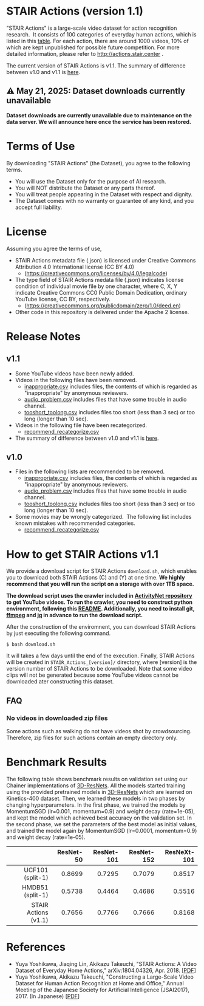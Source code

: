 # STAIR Actions (version 1.1)
"STAIR Actions" is a large-scale video dataset for action recognition research.  It consists of 100 categories of everyday human actions, which is listed in this [table](actionlist.csv).  For each action, there are around 1000 videos, 10% of which are kept unpublished for possible future competition.  For more detailed information, please refer to http://actions.stair.center .

The current version of STAIR Actions is v1.1.
The summary of difference between v1.0 and v1.1 is [here](data/diff_train_from_v1.0_to_v1.1.csv).

## :warning: May 21, 2025: Dataset downloads currently unavailable
**Dataset downloads are currently unavailable due to maintenance on the data server. 
We will announce here once the service has been restored.**

# Terms of Use
By downloading "STAIR Actions" (the Dataset), you agree to the following terms.
* You will use the Dataset only for the purpose of AI research.
* You will NOT distribute the Dataset or any parts thereof.
* You will treat people appearing in the Dataset with respect and dignity.
* The Dataset comes with no warranty or guarantee of any kind, and you accept full liability.

# License
Assuming you agree the terms of use, 
* STAIR Actions metadata file (.json) is licensed under Creative Commons Attribution 4.0 International license (CC BY 4.0)
  - (https://creativecommons.org/licenses/by/4.0/legalcode)
* The type field of STAIR Actions medata file (.json) indicates license condition of individual movie file by one character, where C, X, Y indicate Creative Commons CC0 Public Domain Dedication, ordinary YouTube license, CC BY, respectively. 
  - (https://creativecommons.org/publicdomain/zero/1.0/deed.en)
* Other code in this repository is delivered under the Apache 2 license.

# Release Notes

## v1.1
- Some YouTube videos have been newly added. 
- Videos in the following files have been removed.
  - [inappropriate.csv](https://github.com/STAIR-Lab-CIT/STAIR-actions/blob/v1.0/inappropriate.csv) includes files, the contents of which is regarded as "inappropriate" by anonymous reviewers.
  - [audio_problem.csv](https://github.com/STAIR-Lab-CIT/STAIR-actions/blob/v1.0/audio_problem.csv) includes files that have some trouble in audio channel.
  - [tooshort_toolong.csv](https://github.com/STAIR-Lab-CIT/STAIR-actions/blob/v1.0/tooshort_toolong.csv) includes files too short (less than 3 sec) or too long (longer than 10 sec).
- Videos in the following file have been recategorized.
  - [recommend_recategorize.csv](https://github.com/STAIR-Lab-CIT/STAIR-actions/blob/v1.0/recommend_recategorize.csv)
- The summary of difference between v1.0 and v1.1 is [here](data/diff_train_from_v1.0_to_v1.1.csv).

## v1.0
- Files in the following lists are recommended to be removed.
  - [inappropriate.csv](https://github.com/STAIR-Lab-CIT/STAIR-actions/blob/v1.0/inappropriate.csv) includes files, the contents of which is regarded as "inappropriate" by anonymous reviewers.
  - [audio_problem.csv](https://github.com/STAIR-Lab-CIT/STAIR-actions/blob/v1.0/audio_problem.csv) includes files that have some trouble in audio channel.
  - [tooshort_toolong.csv](https://github.com/STAIR-Lab-CIT/STAIR-actions/blob/v1.0/tooshort_toolong.csv) includes files too short (less than 3 sec) or too long (longer than 10 sec).
- Some movies may be wrongly categorized.  The following list includes known mistakes with recommended categories.
  - [recommend_recategorize.csv](https://github.com/STAIR-Lab-CIT/STAIR-actions/blob/v1.0/recommend_recategorize.csv)

# How to get STAIR Actions v1.1

We provide a download script for STAIR Actions `download.sh`, which enables you to download both STAIR Actions (C) and (Y) at one time.
**We highly recommend that you will run the script on a storage with over 1TB space.**

**The download script uses the crawler included in [ActivityNet repository](https://github.com/activitynet/ActivityNet) to get YouTube videos.
To run the crawler, you need to construct python environment, following this [README](https://github.com/activitynet/ActivityNet/blob/master/Crawler/Kinetics/README.md).
Additionally, you need to install git, [ffmpeg](https://www.ffmpeg.org/) and [jq](https://stedolan.github.io/jq/) in advance to run the download script.**

After the construction of the enviromnent, 
you can download STAIR Actions by just executing the following command.
```
$ bash download.sh
```
It will takes a few days until the end of the execution. 
Finally, STAIR Actions will be created in `STAIR_Actions_[version]/` directory, where [version] is the version number of STAIR Actions to be downloaded.
Note that some video clips will not be generated because some YouTube videos cannot be downloaded ater constructing this dataset.

## FAQ
### No videos in downloaded zip files
Some actions such as walking do not have videos shot by crowdsourcing.
Therefore, zip files for such actions contain an empty directory only.

# Benchmark Results
The following table shows benchmark results on validation set using our Chainer implementations of [3D-ResNets](https://github.com/kenshohara/3D-ResNets-PyTorch).
All the models started training using the provided pretrained models in [3D-ResNets](https://github.com/kenshohara/3D-ResNets-PyTorch) which are learned on Kinetics-400 dataset.
Then, we learned these models in two phases by changing hyperparameters.
In the first phase, we trained the models by MomentumSGD (lr=0.001, momentum=0.9) and weight decay (rate=1e-05), and kept the model which achieved best accuracy on the validation set.
In the second phase, we set the parameters of the best model as initial values, and trained the model again by MomentumSGD (lr=0.0001, momentum=0.9) and weight decay (rate=1e-05).

|                      	| ResNet-50 	| ResNet-101 	| ResNet-152 	| ResNeXt-101 	|
|---------------------:	|----------:	|-----------:	|-----------:	|------------:	|
|     UCF101 (split-1) 	|    0.8699 	|     0.7295 	|     0.7079 	|      0.8517 	|
|     HMDB51 (split-1) 	|    0.5738 	|     0.4464 	|     0.4686 	|      0.5516 	|
| STAIR Actions (v1.1) 	|    0.7656 	|     0.7766 	|     0.7666 	|      0.8168 	|

# References
- Yuya Yoshikawa, Jiaqing Lin, Akikazu Takeuchi, "STAIR Actions: A Video Dataset of Everyday Home Actions," arXiv:1804.04326, Apr. 2018. [[PDF](https://arxiv.org/abs/1804.04326)]
- Yuya Yoshikawa, Akikazu Takeuchi, "Constructing a Large-Scale Video Dataset for Human Action Recognition at Home and Office," Annual Meeting of the Japanese Society for Artificial Intelligence (JSAI2017), 2017. (In Japanese) [[PDF](https://kaigi.org/jsai/webprogram/2017/pdf/230.pdf)]




